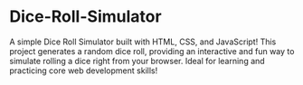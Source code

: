 # Dice-Roll-Simulator
A simple Dice Roll Simulator built with HTML, CSS, and JavaScript! This project generates a random dice roll, providing an interactive and fun way to simulate rolling a dice right from your browser. Ideal for learning and practicing core web development skills!
